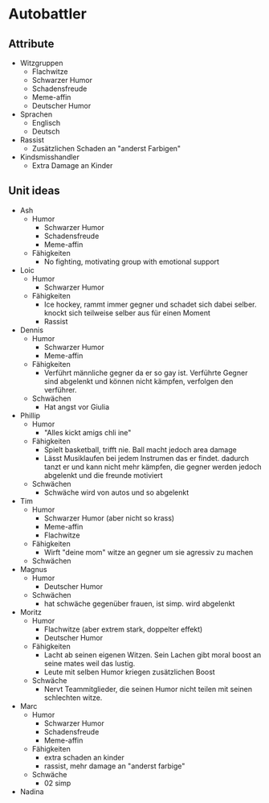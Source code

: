 # Autobattler

## Attribute

- Witzgruppen
    <!--tolle webseite: https://www.watson.ch/spass/lifestyle/991759181-diese-9-humor-typen-lachen-ab-jedem-sch-->
    - Flachwitze
    - Schwarzer Humor
    - Schadensfreude
    - Meme-affin
    - Deutscher Humor
- Sprachen
    - Englisch
    - Deutsch
- Rassist
    - Zusätzlichen Schaden an "anderst Farbigen"
- Kindsmisshandler
    - Extra Damage an Kinder

## Unit ideas

- Ash
    - Humor
        - Schwarzer Humor
        - Schadensfreude
        - Meme-affin
    - Fähigkeiten
        - No fighting, motivating group with emotional support
- Loic
    - Humor
        - Schwarzer Humor
    - Fähigkeiten
        - Ice hockey, rammt immer gegner und schadet sich dabei selber. knockt sich teilweise selber aus für einen
          Moment
        - Rassist
- Dennis
    - Humor
        - Schwarzer Humor
        - Meme-affin
    - Fähigkeiten
        - Verführt männliche gegner da er so gay ist. Verführte Gegner sind abgelenkt und können nicht kämpfen,
          verfolgen den verführer.
    - Schwächen
        - Hat angst vor Giulia
- Phillip
    - Humor
        - "Alles kickt amigs chli ine"
    - Fähigkeiten
        - Spielt basketball, trifft nie. Ball macht jedoch area damage
        - Lässt Musiklaufen bei jedem Instrumen das er findet. dadurch tanzt er und kann nicht mehr kämpfen, die gegner
          werden jedoch abgelenkt und die freunde motiviert
    - Schwächen
        - Schwäche wird von autos und so abgelenkt
- Tim
    - Humor
        - Schwarzer Humor (aber nicht so krass)
        - Meme-affin
        - Flachwitze
    - Fähigkeiten
        - Wirft "deine mom" witze an gegner um sie agressiv zu machen
    - Schwächen
- Magnus
    - Humor
        - Deutscher Humor
    - Schwächen
        - hat schwäche gegenüber frauen, ist simp. wird abgelenkt
- Moritz
    - Humor
        - Flachwitze (aber extrem stark, doppelter effekt)
        - Deutscher Humor
    - Fähigkeiten
        - Lacht ab seinen eigenen Witzen. Sein Lachen gibt moral boost an seine mates weil das lustig.
        - Leute mit selben Humor kriegen zusätzlichen Boost
    - Schwäche
        - Nervt Teammitglieder, die seinen Humor nicht teilen mit seinen schlechten witze.
- Marc
    - Humor
        - Schwarzer Humor
        - Schadensfreude
        - Meme-affin
    - Fähigkeiten
        - extra schaden an kinder
        - rassist, mehr damage an "anderst farbige"
    - Schwäche
        - 02 simp
- Nadina
